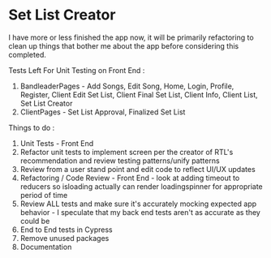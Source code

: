 # Set List Creator

I have more or less finished the app now, it will be primarily refactoring to clean up things that bother me about the app before considering this completed.

Tests Left For Unit Testing on Front End : 
1) BandleaderPages - Add Songs, Edit Song, Home, Login, Profile, Register, Client Edit Set List, Client Final Set List, Client Info, Client List, Set List Creator
2) ClientPages - Set List Approval, Finalized Set List

Things to do :
1) Unit Tests - Front End
2) Refactor unit tests to implement screen per the creator of RTL's recommendation and review testing patterns/unify patterns
3) Review from a user stand point and edit code to reflect UI/UX updates
4) Refactoring / Code Review - Front End - look at adding timeout to reducers so isloading actually can render loadingspinner for appropriate period of time
5) Review ALL tests and make sure it's accurately mocking expected app behavior - I speculate that my back end tests aren't as accurate as they could be
6) End to End tests in Cypress
7) Remove unused packages
8) Documentation